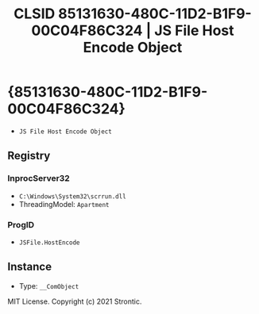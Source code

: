 ﻿---
title: "CLSID 85131630-480C-11D2-B1F9-00C04F86C324 | JS File Host Encode Object"
excerpt: What is COM-Object CLSID 85131630-480C-11D2-B1F9-00C04F86C324?
---

# {85131630-480C-11D2-B1F9-00C04F86C324}

* `JS File Host Encode Object`

## Registry


### InprocServer32

* `C:\Windows\System32\scrrun.dll`
* ThreadingModel: `Apartment`

### ProgID

* `JSFile.HostEncode`

## Instance

* Type: `__ComObject`

MIT License. Copyright (c) 2021 Strontic.


